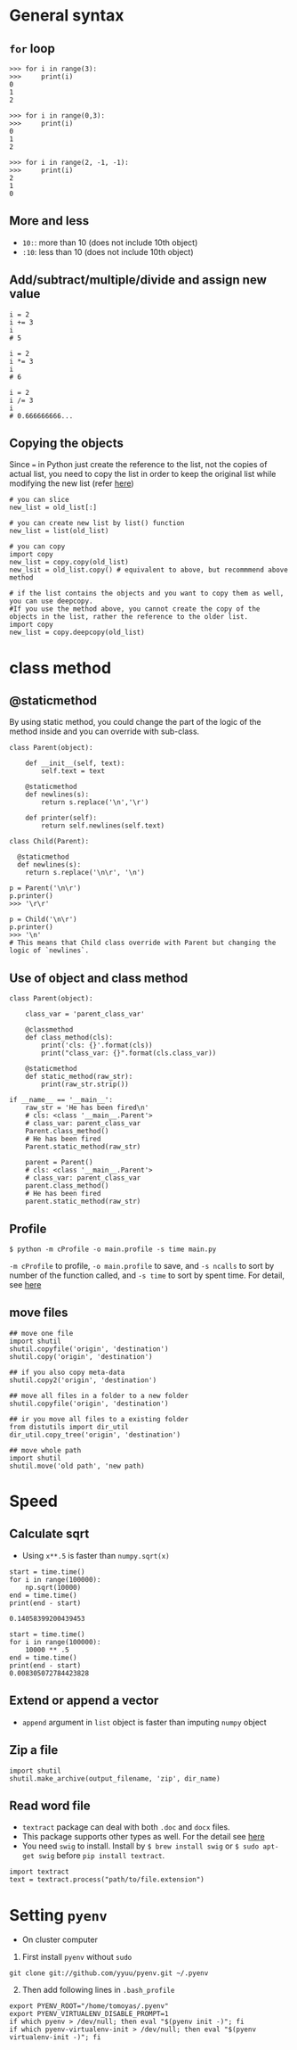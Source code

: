 # General syntax
## `for` loop
```
>>> for i in range(3):
>>> 	print(i)
0
1
2

>>> for i in range(0,3):
>>> 	print(i)
0
1
2

>>> for i in range(2, -1, -1):
>>> 	print(i)
2
1
0
```

## More and less
* `10:`: more than 10 (does not include 10th object)
* `:10`: less than 10 (does not include 10th object)

## Add/subtract/multiple/divide and assign new value
```
i = 2
i += 3
i
# 5

i = 2
i *= 3
i
# 6

i = 2
i /= 3
i
# 0.666666666...
```

## Copying the objects
Since ` = ` in Python just create the reference to the list, not the copies of actual list, you need to copy the list in order to keep the original list while modifying the new list (refer [here](http://stackoverflow.com/questions/23200969/how-to-clone-or-copy-a-set-in-python))

```
# you can slice
new_list = old_list[:]

# you can create new list by list() function
new_list = list(old_list)

# you can copy 
import copy
new_list = copy.copy(old_list)
new_lsit = old_list.copy() # equivalent to above, but recommmend above method

# if the list contains the objects and you want to copy them as well, you can use deepcopy. 
#If you use the method above, you cannot create the copy of the objects in the list, rather the reference to the older list.
import copy
new_list = copy.deepcopy(old_list)
```

# class method
## @staticmethod
By using static method, you could change the part of the logic of the method inside and you can override with sub-class.

```
class Parent(object):

    def __init__(self, text):
        self.text = text

    @staticmethod
    def newlines(s):
        return s.replace('\n','\r')

    def printer(self):
        return self.newlines(self.text)

class Child(Parent):

  @staticmethod
  def newlines(s):
    return s.replace('\n\r', '\n')

p = Parent('\n\r')
p.printer()
>>> '\r\r'

p = Child('\n\r')
p.printer()
>>> '\n'
# This means that Child class override with Parent but changing the logic of `newlines`.
``` 

## Use of object and class method
```
class Parent(object):

    class_var = 'parent_class_var'

    @classmethod
    def class_method(cls):
        print('cls: {}'.format(cls))
        print("class_var: {}".format(cls.class_var))

    @staticmethod
    def static_method(raw_str):
        print(raw_str.strip())

if __name__ == '__main__':
    raw_str = 'He has been fired\n'
    # cls: <class '__main__.Parent'>
    # class_var: parent_class_var
    Parent.class_method()
    # He has been fired
    Parent.static_method(raw_str)

    parent = Parent()
    # cls: <class '__main__.Parent'>
    # class_var: parent_class_var
    parent.class_method()
    # He has been fired
    parent.static_method(raw_str)
```

## Profile
```
$ python -m cProfile -o main.profile -s time main.py
```
`-m cProfile` to profile, `-o main.profile` to save, and `-s ncalls` to sort by number of the function called, and `-s time` to sort by spent time. For detail, see [here][1]

[1]:http://blog.amedama.jp/entry/2016/08/30/214718

## move files
```
## move one file
import shutil
shutil.copyfile('origin', 'destination')
shutil.copy('origin', 'destination')

## if you also copy meta-data
shutil.copy2('origin', 'destination')

## move all files in a folder to a new folder
shutil.copyfile('origin', 'destination')

## ir you move all files to a existing folder
from distutils import dir_util
dir_util.copy_tree('origin', 'destination')

## move whole path
import shutil
shutil.move('old path', 'new path)
```

# Speed
## Calculate sqrt
* Using `x**.5` is faster than `numpy.sqrt(x)`

```
start = time.time()
for i in range(100000):
    np.sqrt(10000)
end = time.time()
print(end - start)

0.14058399200439453

start = time.time()
for i in range(100000):
    10000 ** .5
end = time.time()
print(end - start)
0.008305072784423828
```

## Extend or append a vector
* `append` argument in `list` object is faster than imputing `numpy` object

## Zip a file

```
import shutil
shutil.make_archive(output_filename, 'zip', dir_name)
```

## Read word file
* `textract` package can deal with both `.doc` and `docx` files.
* This package supports other types as well. For the detail see [here][1]
* You need `swig` to install. Install by `$ brew install swig` or `$ sudo apt-get swig` before `pip install textract`.

```
import textract
text = textract.process("path/to/file.extension")
```

# Setting `pyenv`
* On cluster computer

1. First install `pyenv` without `sudo`

```
git clone git://github.com/yyuu/pyenv.git ~/.pyenv
```

2. Then add following lines in `.bash_profile`
```
export PYENV_ROOT="/home/tomoyas/.pyenv"
export PYENV_VIRTUALENV_DISABLE_PROMPT=1
if which pyenv > /dev/null; then eval "$(pyenv init -)"; fi
if which pyenv-virtualenv-init > /dev/null; then eval "$(pyenv virtualenv-init -)"; fi
```

[1]:https://textract.readthedocs.io/en/stable/
